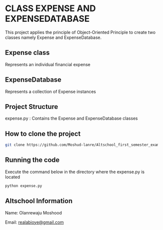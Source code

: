 # CLASS EXPENSE AND EXPENSEDATABASE

This project applies the principle of Object-Oriented Principle to create two classes
namely Expense and ExpenseDatabase.

## Expense class
Represents an individual financial expense

## ExpenseDatabase
Represents a collection of Expense instances




## Project Structure
expense.py : Contains the Expense and ExpenseDatabase classes


## How to clone the project

```bash
git clone https://github.com/Moshud-lanre/Altschool_first_semester_exam
```

## Running the code
Execute the command below in the directory where the expense.py is located
```bash
python expense.py
```

##  Altschool Information
Name: Olanrewaju Moshood

Email: realabioye@gmail.com